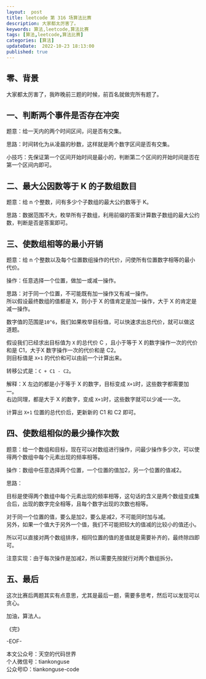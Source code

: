 ```yaml
---   
layout:  post  
title: leetcode 第 316 场算法比赛  
description: 大家都太厉害了。  
keywords: 算法,leetcode,算法比赛  
tags: [算法,leetcode,算法比赛]    
categories: [算法]  
updateDate:  2022-10-23 18:13:00  
published: true  
---  
```



## 零、背景  


大家都太厉害了，我昨晚前三题的时候，前百名就做完所有题了。  


## 一、判断两个事件是否存在冲突  


题意：给一天内的两个时间区间，问是否有交集。  


思路：时间转化为从凌晨的秒数，这样就是两个数字区间是否有交集。  


小技巧：先保证第一个区间开始时间是最小的，判断第二个区间的开始时间是否在第一个区间内即可。  


## 二、最大公因数等于 K 的子数组数目  


题意：给 n 个整数，问有多少个子数组的最大公约数等于 K。  


思路：数据范围不大，枚举所有子数组，利用前缀的答案计算数子数组的最大公约数，判断是否是答案即可。  


## 三、使数组相等的最小开销  


题意：给 n 个整数以及每个位置数组操作的代价，问使所有位置数字相等的最小代价。  


操作：任意选择一个位置，做加一或减一操作。  


思路：对于同一个位置，不可能既有加一操作又有减一操作。  
所以假设最终数组的值都是 X，则小于 X 的值肯定是加一操作，大于 X 的肯定是减一操作。  


数字值的范围是`10^6`，我们如果枚举目标值，可以快速求出总代价，就可以做这道题。  


假设我们已经求出目标值为  `X` 的总代价 C ，且小于等于 X 的数字操作一次的代价和是 C1，大于X 数字操作一次的代价和是 C2。  
则目标值是 `X+1` 的代价和可以由前一个计算出来。  


转移公式是：`C + C1 - C2`。  


解释：X 左边的都是小于等于 X 的数字，目标变成 `X+1`时，这些数字都需要加一。  
右边同理，都是大于 X 的数字，变成 `X+1`时，这些数字就可以少减一一次。  


计算出 `X+1` 位置的总代价后，更新新的 C1 和 C2 即可。  


## 四、使数组相似的最少操作次数  


题意：给一个数组和目标，现在可以对数组进行操作，问最少操作多少次，可以使得两个数组中每个元素出现的频率相等。  


操作：数组中任意选择两个位置，一个位置的值加2，另一个位置的值减2。  


思路：  


目标是使得两个数组中每个元素出现的频率相等，这句话的含义是两个数组变成集合后，出现的数字完全相等，且每个数字出现的次数也相等。  



对于同一个位置的值，要么是加2，要么是减2，不可能同时加与减。  
另外，如果一个值大于另外一个值，我们不可能把较大的值减的比较小的值还小。  


所以可以直接对两个数组排序，相同位置的值的差值就是需要补齐的，最终除四即可。  



注意实现：由于每次操作是加减2，所以需要先按就行对两个数组拆分。  


## 五、最后  


这次比赛后两题其实有点意思，尤其是最后一题，需要多思考，然后可以发现可以贪心。  



加油，算法人。  


《完》  


-EOF-  



本文公众号：天空的代码世界  
个人微信号：tiankonguse  
公众号ID：tiankonguse-code  
  


